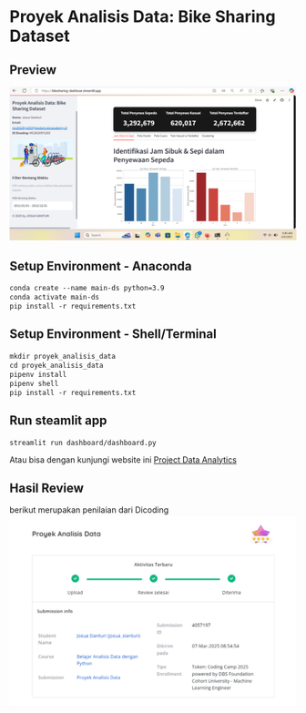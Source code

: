 # Proyek Analisis Data: Bike Sharing Dataset

## Preview
![Bike Sharing Dashboard Streamlit Preview](https://github.com/josuastr/Proyek_Analisis_Data/blob/main/Preview.png)

## Setup Environment - Anaconda
```
conda create --name main-ds python=3.9
conda activate main-ds
pip install -r requirements.txt
```

## Setup Environment - Shell/Terminal
```
mkdir proyek_analisis_data
cd proyek_analisis_data
pipenv install
pipenv shell
pip install -r requirements.txt
```

## Run steamlit app
```
streamlit run dashboard/dashboard.py
```
Atau bisa dengan kunjungi website ini [Project Data Analytics](https://bikesharing-dashboar.streamlit.app/)

## Hasil Review
berikut merupakan penilaian dari Dicoding
![Bike Sharing Dashboard Review](https://github.com/josuastr/Proyek_Analisis_Data/blob/main/Hasil%20Review%20Proyek%20Analisis%20Data%20dengan%20Python.png)
